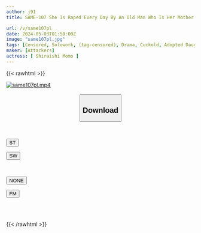 ```yaml
---
author: j91
title: SAME-107 She Is Raped Every Day By An Old Man Who Is Her Mother's New Husband. Momo Shiraishi

url: /v/same107pl
date: 2024-05-03T01:50:00Z
image: "same107pl.jpg"
tags: [Censored, Solowork, (tag-censored), Drama, Cuckold, Adopted Daughter	]
maker: [Attackers]
actress: [ Shiraishi Momo ]
---
```



{{< rawhtml >}}

<div class="video" data-videoid="J92WqpmKYMSjj2K">
    <a href="javascript:;">
        <img src="/v/same107pl/same107pl.jpg" width="WIDTH" height="HEIGHT" alt="same107pl.mp4" loading="lazy">
    </a>
</div>

<script type="text/javascript" src="https://j91.asia/asset/on-demand-st.js"></script>

<br>
  <link rel="stylesheet" href="https://j91.asia/asset/bs5.css">
  
  <center>
  <button class="btn btn-primary" type="button" data-bs-toggle="collapse" data-bs-target=".multi-collapse" aria-expanded="false" aria-controls="multiCollapseExample1 multiCollapseExample2"><h2>Download</h2></button></center>
</p>
<div class="row">
  <div class="col">
    <div class="collapse multi-collapse" id="multiCollapseExample1">
      <div class="card card-body">
	      	      <br>
<div class="buttons">  
<p><a href="https://streamtape.to/v/J92WqpmKYMSjj2K" target="_blank"><button class="btn-hover color-3"><i class="fa fa-download"></i> ST</button></a></p>
<p><a href="https://asnwish.com/ripcbya8lvj0" target="_blank"><button class="btn-hover color-2"><i class="fa fa-download"></i> SW</button></a></p></div>
    </div>
  </div>
</div>
  <div class="col">
    <div class="collapse multi-collapse" id="multiCollapseExample2">
      <div class="card card-body">
	      <br>
<div class="buttons">
<p><a href="javascript:;"><button class="btn-hover color-9"><i class="fa fa-download"></i> NONE</button></a></p>
<p><a href="https://filemoon.sx/d/jm10rwf3bhcn"><button class="btn-hover color-8"><i class="fa fa-download"></i> FM</button></a></p></div>
<br><br>
      </div>
    </div>
  </div>
</div>

{{< /rawhtml >}}